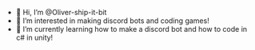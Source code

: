 - 👋 Hi, I’m @Oliver-ship-it-bit
- 👀 I’m interested in making discord bots and coding games!
- 🌱 I’m currently learning how to make a discord bot and how to code in c# in unity!

<!---
Oliver-ship-it-bit/Oliver-ship-it-bit is a ✨ special ✨ repository because its `README.md` (this file) appears on your GitHub profile.
You can click the Preview link to take a look at your changes.
--->
